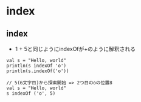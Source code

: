 # index

## index
- 1 + 5と同じようにindexOfが+のように解釈される
```
val s = "Hello, world"
println(s indexOf 'o')
println(s.indexOf('o'))

// 5(6文字目)から探索開始 => 2つ目のoの位置8
val s = "Hello, world"
s indexOf ('o', 5)
```
